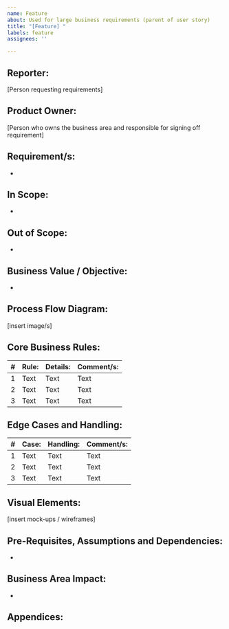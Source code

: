 ```yaml
---
name: Feature
about: Used for large business requirements (parent of user story)
title: "[Feature] "
labels: feature
assignees: ''

---
```


## Reporter:  
[Person requesting requirements]

## Product Owner:
[Person who owns the business area and responsible for signing off requirement]

## Requirement/s:
- 

## In Scope:
- 

## Out of Scope:
- 

## Business Value / Objective:
- 

## Process Flow Diagram:
[insert image/s]

## Core Business Rules:	
| # | Rule: | Details: | Comment/s: |
| ----------- | ----------- | ----------- | ----------- |
| 1 | Text | Text | Text |
| 2 | Text | Text | Text |
| 3 | Text | Text | Text |

## Edge Cases and Handling:
| # | Case: | Handling: | Comment/s: |
| ----------- | ----------- | ----------- | ----------- |
| 1 | Text | Text | Text |
| 2 | Text | Text | Text |
| 3 | Text | Text | Text |

## Visual Elements:
[insert mock-ups / wireframes]

## Pre-Requisites, Assumptions and Dependencies:
- 

## Business Area Impact:
- 

## Appendices:
